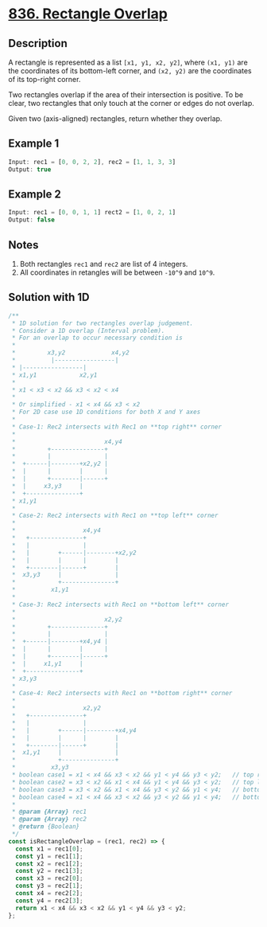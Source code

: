 # [836. Rectangle Overlap](https://leetcode.com/problems/rectangle-overlap/)

## Description

A rectangle is represented as a list `[x1, y1, x2, y2]`, where `(x1, y1)` are the coordinates of its bottom-left corner, and `(x2, y2)` are the coordinates of its top-right corner.  

Two rectangles overlap if the area of their intersection is positive. To be clear, two rectangles that only touch at the corner or edges do not overlap.  

Given two (axis-aligned) rectangles, return whether they overlap.  

## Example 1

```javascript
Input: rec1 = [0, 0, 2, 2], rec2 = [1, 1, 3, 3]
Output: true
```

## Example 2

```javascript
Input: rec1 = [0, 0, 1, 1] rect2 = [1, 0, 2, 1]
Output: false
```

## Notes

1. Both rectangles `rec1` and `rec2` are list of 4 integers.
2. All coordinates in retangles will be between `-10^9` and `10^9`.

## Solution with 1D

```javascript
/**
 * 1D solution for two rectangles overlap judgement.
 * Consider a 1D overlap (Interval problem).
 * For an overlap to occur necessary condition is
 *  
 *         x3,y2             x4,y2
 *          |-----------------|
 * |-----------------|
 * x1,y1            x2,y1
 *  
 * x1 < x3 < x2 && x3 < x2 < x4
 *  
 * Or simplified - x1 < x4 && x3 < x2
 * For 2D case use 1D conditions for both X and Y axes
 *  
 * Case-1: Rec2 intersects with Rec1 on **top right** corner
 *  
 *                         x4,y4
 *         +---------------+
 *         |               |
 *  +------|--------+x2,y2 |
 *  |      |        |      |
 *  |      +--------|------+
 *  |     x3,y3     |
 *  +---------------+
 * x1,y1
 *  
 * Case-2: Rec2 intersects with Rec1 on **top left** corner
 *  
 *                   x4,y4
 *   +---------------+
 *   |               |
 *   |        +------|--------+x2,y2
 *   |        |      |        |
 *   +--------|------+        |
 *  x3,y3     |               |
 *            +---------------+
 *          x1,y1
 *  
 * Case-3: Rec2 intersects with Rec1 on **bottom left** corner
 *  
 *                         x2,y2
 *         +---------------+
 *         |               |
 *  +------|--------+x4,y4 |
 *  |      |        |      |
 *  |      +--------|------+
 *  |     x1,y1     |
 *  +---------------+
 * x3,y3
 *  
 * Case-4: Rec2 intersects with Rec1 on **bottom right** corner
 *  
 *                   x2,y2
 *   +---------------+
 *   |               |
 *   |        +------|--------+x4,y4
 *   |        |      |        |
 *   +--------|------+        |
 *  x1,y1     |               |
 *            +---------------+
 *          x3,y3
 * boolean case1 = x1 < x4 && x3 < x2 && y1 < y4 && y3 < y2;   // top right intersection
 * boolean case2 = x3 < x2 && x1 < x4 && y1 < y4 && y3 < y2;   // top left intersection
 * boolean case3 = x3 < x2 && x1 < x4 && y3 < y2 && y1 < y4;   // bottom left intersection
 * boolean case4 = x1 < x4 && x3 < x2 && y3 < y2 && y1 < y4;   // bottom right intersection
 *  
 * @param {Array} rec1
 * @param {Array} rec2
 * @return {Boolean}
 */
const isRectangleOverlap = (rec1, rec2) => {
  const x1 = rec1[0];
  const y1 = rec1[1];
  const x2 = rec1[2];
  const y2 = rec1[3];
  const x3 = rec2[0];
  const y3 = rec2[1];
  const x4 = rec2[2];
  const y4 = rec2[3];
  return x1 < x4 && x3 < x2 && y1 < y4 && y3 < y2;
};
```